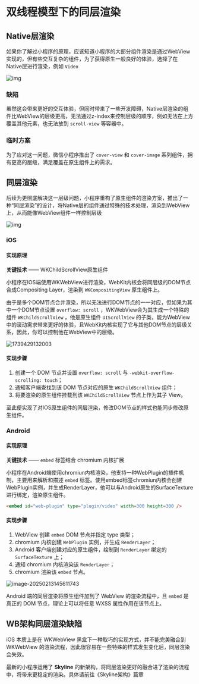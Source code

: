 # 双线程模型下的同层渲染

## Native层渲染

如果你了解过小程序的原理，应该知道小程序的大部分组件渲染是通过WebView实现的，但有些交互复杂的组件，为了获得原生一般良好的体验，选择了在Native层进行渲染，例如 `Video`

![img](https://AntonHu.github.io/picx-images-hosting/技术文档/跨端/小程序/Native层渲染组件示意图.b90uwfrnq.webp)

### 缺陷

虽然这会带来更好的交互体验，但同时带来了一些开发障碍，Native层渲染的组件比WebView的层级更高，无法通过z-index来控制层级的顺序，例如无法在上方覆盖其他元素，也无法放到 `scroll-view` 等容器中。

### 临时方案

为了应对这一问题，微信小程序推出了 `cover-view` 和 `cover-image` 系列组件，拥有更高的层级，满足覆盖在原生组件上的需求。

## 同层渲染

后续为更彻底解决这一层级问题，小程序重构了原生组件的渲染方案，推出了一种“同层渲染”的设计，将Native层的组件通过特殊的技术处理，渲染到WebView上，从而能像WebView组件一样控制层级

![img](https://cdn.jsdelivr.net/gh/antonhu/picx-images-hosting/picGo/0)

### iOS

#### 实现原理

**关键技术** —— WKChildScrollView原生组件

小程序在IOS端使用WKWebView进行渲染，WebKit内核会将同层级的DOM节点合成Compositing Layer，渲染到 `WKCompositingView` 原生组件上。

由于是多个DOM节点合并渲染，所以无法进行DOM节点的一一对应，但如果为其中一个DOM节点设置 `overflow: scroll` ，WKWebView会为其生成一个特殊的组件 `WKChildScrollView` ，他是原生组件 `UIScrollView` 的子类，能为WebView中的滚动需求带来更好的体验，且WebKit内核实现了它与其他DOM节点的层级关系，因此，你可以控制他在WebView中的层级。

![1739429132003](https://cdn.jsdelivr.net/gh/antonhu/picx-images-hosting/picGo/1739429132003.jpg)

#### 实现步骤

1. 创建一个 DOM 节点并设置 `overflow: scroll` 与 `-webkit-overflow-scrolling: touch`；
2. 通知客户端查找到该 DOM 节点对应的原生 `WKChildScrollView` 组件；
3. 将要渲染的原生组件挂载到该 `WKChildScrollView` 节点上作为其子 View。

至此便实现了对IOS原生组件的同层渲染，修改DOM节点的样式也能同步修改原生组件。

### Android

#### 实现原理

**关键技术** —— `embed` 标签结合 chromium 内核扩展

小程序在Android端使用chromiun内核渲染，他支持一种WebPlugin的插件机制，主要用来解析和描述 `embed` 标签。使用embed标签chromiun内核会创建WebPlugin实例，并生成RenderLayer，他可以与Android原生的SurfaceTexture进行绑定，渲染原生组件。

```html
<embed id="web-plugin" type="plugin/video" width=300 height=300 />
```

#### 实现步骤

1. WebView 创建 `embed` DOM 节点并指定 type 类型；
2. chromium 内核创建 `WebPlugin` 实例，并生成 `RenderLayer`；
3. Android 客户端创建对应的原生组件，绘制到 `RenderLayer` 绑定的 `SurfaceTexture` 上；
4. 通知 chromium 内核渲染该 `RenderLayer`；
5. chromium 渲染该 `embed` 节点。

![image-20250213145611743](https://cdn.jsdelivr.net/gh/antonhu/picx-images-hosting/picGo/image-20250213145611743.png)

Android 端的同层渲染将原生组件加到了 WebView 的渲染流程中，且 `embed` 是真正的 DOM 节点，理论上可以将任意 WXSS 属性作用在该节点上。

## WB架构同层渲染缺陷

iOS 本质上是在 WKWebView 黑盒下一种取巧的实现方式，并不能完美融合到 WKWebView 的渲染流程，因此很容易在一些特殊的样式发生变化后，同层渲染会失效。

最新的小程序运用了 **Skyline** 的新架构，将同层渲染更好的融合进了渲染的流程中，将带来更稳定的渲染。具体请前往《Skyline架构》篇章

